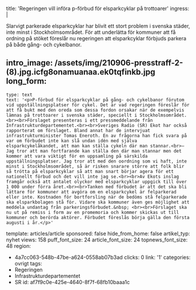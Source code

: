 title: 'Regeringen vill införa p-förbud för elsparkcyklar på trottoarer'
ingress: |
  <p>Slarvigt parkerade elsparkcyklar har blivit ett stort problem i svenska städer, inte minst i Stockholmsområdet. För att underlätta för kommuner att få ordning på stöket föreslår nu regeringen att elsparkcyklar förbjuds parkera på både gång- och cykelbanor.
  </p>
  
intro_image: /assets/img/210906-presstraff-2-(8).jpg.icfg8onamuanaa.ek0tqfinkb.jpg
long_form:
  -
    type: text
    text: '<p>P-förbud för elsparkcyklar på gång- och cykelbanor förutom vid uppställningsplatser för cykel. Det är vad regeringen föreslår för att få bukt med den oreda som dessa fordon orsakar när de exempelvis lämnas på trottoarer i svenska städer, speciellt i Stockholmsområdet. <br><br>Förslaget presenteras i ett pressmeddelande från Infrastrukturdepartementet.<br><br>Sveriges Radio (SR) Ekot har också rapporterat om förslaget. Bland annat har de intervjuat infrastrukturminister Tomas Eneroth. En av frågorna han fick svara på var om förbudet inte kan slå undan idén med själva elsparkcykelåkandet, att man kan ställa cykeln där man stannar.<br>– Jag tror att man fortfarande kan ställa den där man stannar men det kommer att vara viktigt för en uppsamling på särskilda uppställningsplatser. Jag tror att med den oordning som vi haft, inte minst i Stockholmsområdet, så är risken snarare större att folk blir så trötta på elsparkcyklar så att man snart börjar agera för ett nationellt förbud och det vill inte jag se.<br><br>Av Ekots inslag framgår också att antalet olyckor med elsparkcyklar uppgick till över 1 000 under förra året.<br><br>Tanken med förbudet är att det ska bli lättare för kommuner att avgöra om en elsparkcykel är felparkerad eller inte. Kostnaden för bortforsling när de bedöms stå felparkerade ska elsparkbolagen stå för. Vidare ska kommuner även ges möjlighet att meddela undantag från parkeringsförbudet.&nbsp; <br><br>Förslaget ska nu ut på remiss i form av en promemoria och kommer skickas ut till kommuner och berörda aktörer. Förbudet föreslås börja gälla den första augusti i år.</p>'
template: articles/article
sponsored: false
hide_from_home: false
artikel_typ: nyhet
views: 158
puff_font_size: 24
article_font_size: 24
topnews_font_size: 48
region:
  - 4a7cc063-548b-47be-a624-0558ab07b3ad
clicks: 0
link: '1'
categories: ovrigt
tags:
  - Regeringen
  - Infrastrukturdepartementet
  - SR
id: af7f9c0e-425e-4640-8f7f-68fb10baaa1c
